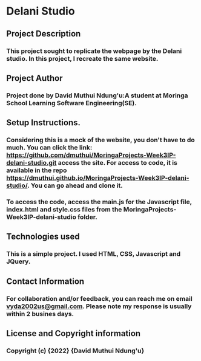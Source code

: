 # Delani Studio
## Project Description
### This project sought to replicate the webpage by the Delani studio. In this project, I recreate the same website.

## Project Author
### Project done by David Muthui Ndung'u:A student at Moringa School Learning Software Engineering(SE).

## Setup Instructions.
### Considering this is a mock of the website, you don't have to do much. You can click the link: https://github.com/dmuthui/MoringaProjects-Week3IP-delani-studio.git access the site. For access to code, it is available in the repo https://dmuthui.github.io/MoringaProjects-Week3IP-delani-studio/. You can go ahead and clone it.
### To access the code, access the main.js for the Javascript file, index.html and style.css files from the MoringaProjects-Week3IP-delani-studio folder.

## Technologies used
### This is a simple project. I used HTML, CSS, Javascript and JQuery.

## Contact Information
### For collaboration and/or feedback, you can reach me on email vyda2002us@gmail.com. Please note my response is usually within 2 busines days.

## License and Copyright information
### Copyright (c) {2022} {David Muthui Ndung'u}
